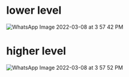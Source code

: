 # lower level
![WhatsApp Image 2022-03-08 at 3 57 42 PM](https://user-images.githubusercontent.com/98890597/157219599-40d96e9c-3f9b-4a84-9162-606e12e2519f.jpeg)


# higher level

![WhatsApp Image 2022-03-08 at 3 57 52 PM](https://user-images.githubusercontent.com/98890597/157219527-17137545-9a8a-4a4a-ba7f-2615ef340934.jpeg)



